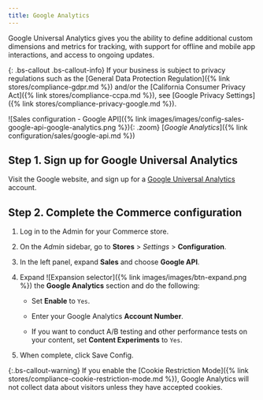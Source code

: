 ```yaml
---
title: Google Analytics
---
```


Google Universal Analytics gives you the ability to define additional custom dimensions and metrics for tracking, with support for offline and mobile app interactions, and access to ongoing updates.

{: .bs-callout .bs-callout-info}
If your business is subject to privacy regulations such as the [General Data Protection Regulation]({% link stores/compliance-gdpr.md %}) and/or the [California Consumer Privacy Act]({% link stores/compliance-ccpa.md %}), see [Google Privacy Settings]({% link stores/compliance-privacy-google.md %}).

![Sales configuration - Google API]({% link images/images/config-sales-google-api-google-analytics.png %}){: .zoom}
[_Google Analytics_]({% link configuration/sales/google-api.md %})

## Step 1. Sign up for Google Universal Analytics

Visit the Google website, and sign up for a [Google Universal Analytics][1] account.

## Step 2. Complete the Commerce configuration

1. Log in to the Admin for your Commerce store.

1. On the _Admin_ sidebar, go to **Stores** > _Settings_ > **Configuration**.

1. In the left panel, expand **Sales** and choose **Google API**.

1. Expand ![Expansion selector]({% link images/images/btn-expand.png %}) the **Google Analytics** section and do the following:

    - Set **Enable** to `Yes`.

    - Enter your Google Analytics **Account Number**.

    - If you want to conduct A/B testing and other performance tests on your content, set **Content Experiments** to `Yes`.

1. When complete, click <span class="btn">Save Config</span>.

{:.bs-callout-warning}
If you enable the [Cookie Restriction Mode]({% link stores/compliance-cookie-restriction-mode.md %}), Google Analytics will not collect data about visitors unless they have accepted cookies.

[1]: https://support.google.com/analytics/answer/2817075?hl=en
